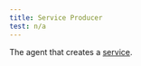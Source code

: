 ```yaml
---
title: Service Producer
test: n/a
---
```


The agent that creates a [service](/es/docs/reference/glossary/#service).
